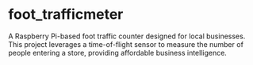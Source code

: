 # foot_trafficmeter
A Raspberry Pi-based foot traffic counter designed for local businesses. This project leverages a time-of-flight sensor to measure the number of people entering a store, providing affordable business intelligence.
